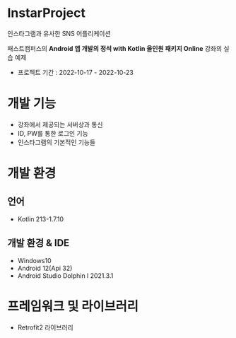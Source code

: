 # InstarProject
인스타그램과 유사한 SNS 어플리케이션


패스트캠퍼스의 __Android 앱 개발의 정석 with Kotlin 올인원 패키지 Online__ 강좌의 실습 예제

* 프로젝트 기간 : 2022-10-17 - 2022-10-23

# 개발 기능
* 강좌에서 제공되는 서버상과 통신
* ID, PW를 통한 로그인 기능
* 인스타그램의 기본적인 기능들

# 개발 환경
## 언어
* Kotlin 213-1.7.10

## 개발 환경 & IDE
* Windows10
* Android 12(Api 32)
* Android Studio Dolphin l 2021.3.1

# 프레임워크 및 라이브러리
* Retrofit2 라이브러리
